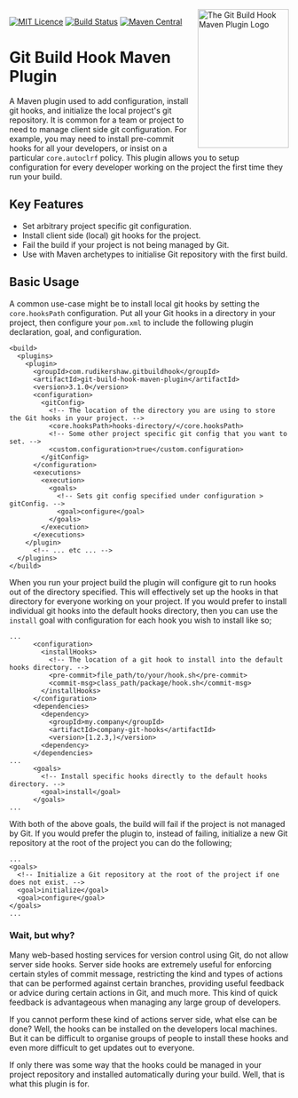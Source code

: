 <img align="right" width="164" height="250" src="documentation/logo.png"  alt="The Git Build Hook Maven Plugin Logo"/>

[![MIT Licence][licence-image]][licence-url]
[![Build Status][travis-image]][travis-url]
[![Maven Central][maven-central-image]][maven-central-url]

# Git Build Hook Maven Plugin 

A Maven plugin used to add configuration, install git hooks, and initialize the local project's git repository. It is common for a team or project to need to manage client side git configuration. For example, you may need to install pre-commit hooks for all your developers, or insist on a particular `core.autoclrf` policy. This plugin allows you to setup configuration for every developer working on the project the first time they run your build.

## Key Features

* Set arbitrary project specific git configuration.
* Install client side (local) git hooks for the project.
* Fail the build if your project is not being managed by Git.
* Use with Maven archetypes to initialise Git repository with the first build.

## Basic Usage

A common use-case might be to install local git hooks by setting the `core.hooksPath` configuration. Put all your Git hooks in a directory in your project, then configure your `pom.xml` to include the following plugin declaration, goal, and configuration.

```$xml
<build>
  <plugins>
    <plugin>
      <groupId>com.rudikershaw.gitbuildhook</groupId>
      <artifactId>git-build-hook-maven-plugin</artifactId>
      <version>3.1.0</version>
      <configuration>
        <gitConfig>
          <!-- The location of the directory you are using to store the Git hooks in your project. -->
          <core.hooksPath>hooks-directory/</core.hooksPath>
          <!-- Some other project specific git config that you want to set. -->
          <custom.configuration>true</custom.configuration> 
        </gitConfig>
      </configuration>
      <executions>
        <execution>
          <goals>       
            <!-- Sets git config specified under configuration > gitConfig. -->
            <goal>configure</goal>
          </goals>
        </execution>
      </executions>
    </plugin>
      <!-- ... etc ... -->
  </plugins>
</build>
```

When you run your project build the plugin will configure git to run hooks out of the directory specified. This will effectively set up the hooks in that directory for everyone working on your project. If you would prefer to install individual git hooks into the default hooks directory, then you can use the `install` goal with configuration for each hook you wish to install like so;

```$xml
...
      <configuration>
        <installHooks>
          <!-- The location of a git hook to install into the default hooks directory. -->
          <pre-commit>file_path/to/your/hook.sh</pre-commit>
          <commit-msg>class_path/package/hook.sh</commit-msg>
        </installHooks>
      </configuration>
      <dependencies>
        <dependency>
          <groupId>my.company</groupId>
          <artifactId>company-git-hooks</artifactId>
          <version>[1.2.3,)</version>
        <dependency>
      </dependencies>
...
      <goals>       
        <!-- Install specific hooks directly to the default hooks directory. -->
        <goal>install</goal>
      </goals>
...
```

With both of the above goals, the build will fail if the project is not managed by Git. If you would prefer the plugin to, instead of failing, initialize a new Git repository at the root of the project you can do the following;

```$xml
...
<goals>       
  <!-- Initialize a Git repository at the root of the project if one does not exist. -->
  <goal>initialize</goal>
  <goal>configure</goal>
</goals>
...
```

### Wait, but why?

Many web-based hosting services for version control using Git, do not allow server side hooks. Server side hooks are extremely useful for enforcing certain styles of commit message, restricting the kind and types of actions that can be performed against certain branches, providing useful feedback or advice during certain actions in Git, and much more. This kind of quick feedback is advantageous when managing any large group of developers. 

If you cannot perform these kind of actions server side, what else can be done? Well, the hooks can be installed on the developers local machines. But it can be difficult to organise groups of people to install these hooks and even more difficult to get updates out to everyone. 

If only there was some way that the hooks could be managed in your project repository and installed automatically during your build. Well, that is what this plugin is for. 

[licence-image]: http://img.shields.io/npm/l/gulp-rtlcss.svg?style=flat
[licence-url]: https://tldrlegal.com/license/mit-license
[travis-image]: https://travis-ci.org/rudikershaw/git-build-hook.svg?branch=master
[travis-url]: https://travis-ci.org/rudikershaw/git-build-hook
[maven-central-image]: https://maven-badges.herokuapp.com/maven-central/com.rudikershaw.gitbuildhook/git-build-hook-maven-plugin/badge.svg
[maven-central-url]: https://maven-badges.herokuapp.com/maven-central/com.rudikershaw.gitbuildhook/git-build-hook-maven-plugin
